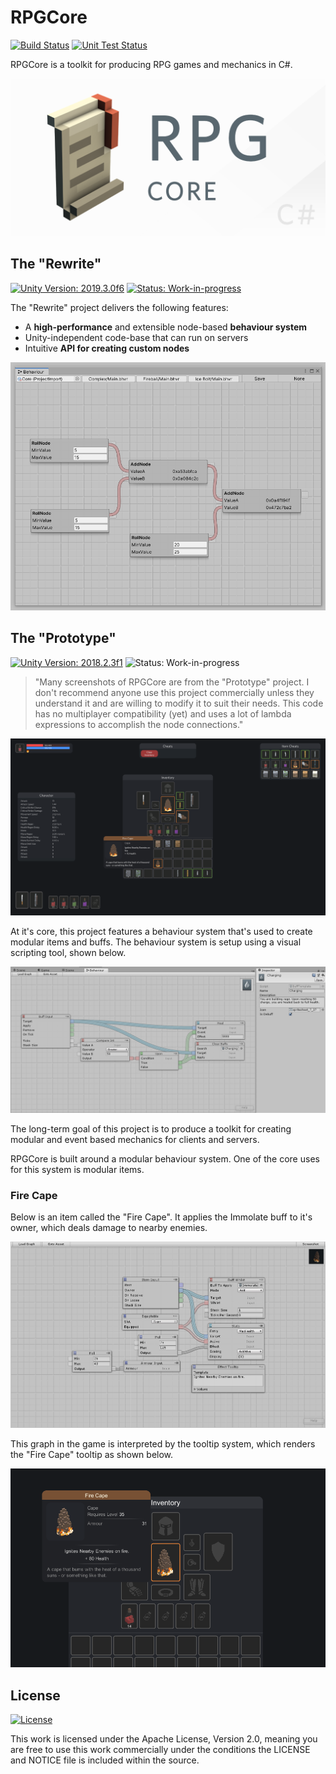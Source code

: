# RPGCore

[![Build Status](https://github.com/Fydar/RPGCore/workflows/Build/badge.svg)](https://github.com/Fydar/RPGCore/actions?query=workflow%3ABuild)
[![Unit Test Status](https://github.com/Fydar/RPGCore/workflows/Unit%20Tests/badge.svg)](https://github.com/Fydar/RPGCore/actions?query=workflow%3A%22Unit+Tests%22)

RPGCore is a toolkit for producing RPG games and mechanics in C#.

![Rewrite Editor](./docs/img/rpgcore_social.png)

## The "Rewrite"

[![Unity Version: 2019.3.0f6](https://img.shields.io/badge/Unity-2019.3.0f6-333333.svg?logo=unity)](https://unity3d.com/get-unity/download/archive) [![Status: Work-in-progress](https://img.shields.io/badge/status-work--in--progress-orange)](https://github.com/Fydar/RPGCore/projects/1)

The "Rewrite" project delivers the following features:

- A **high-performance** and extensible node-based **behaviour system**
- Unity-independent code-base that can run on servers
- Intuitive **API for creating custom nodes**

![Rewrite Editor](./docs/img/wip-editor.png)

## The "Prototype"

[![Unity Version: 2018.2.3f1](https://img.shields.io/badge/Unity-2018.2.3f1-333333.svg?logo=unity)](https://unity3d.com/get-unity/download/archive) ![Status: Work-in-progress](https://img.shields.io/badge/status-released-brightgreen)

> "Many screenshots of RPGCore are from the "Prototype" project. I don't recommend anyone use this project commercially unless they understand it and are willing to modify it to suit their needs. This code has no multiplayer compatibility (yet) and uses a lot of lambda expressions to accomplish the node connections."

![RPGCore Main Demo](./docs/screenshots/Main.png)

At it's core, this project features a behaviour system that's used to create modular items and buffs. The behaviour system is setup using a visual scripting tool, shown below.

![Graph Demo](./docs/screenshots/ChargingBuff.png)

The long-term goal of this project is to produce a toolkit for creating modular and event based mechanics for clients and servers.

RPGCore is built around a modular behaviour system. One of the core uses for this system is modular items.

### Fire Cape

Below is an item called the "Fire Cape". It applies the Immolate buff to it's owner, which deals damage to nearby enemies.

![Fire Cape Graph](./docs/screenshots/FireCapeGraph.png)

This graph in the game is interpreted by the tooltip system, which renders the "Fire Cape" tooltip as shown below.

![Fire Cape Tooltip](./docs/screenshots/FireCapeTooltip.png)

## License

[![License](https://img.shields.io/github/license/Fydar/RPGCore)](https://github.com/Fydar/RPGCore/blob/master/LICENSE)

This work is licensed under the Apache License, Version 2.0, meaning you are free to use this work commercially under the conditions the LICENSE and NOTICE file is included within the source.
